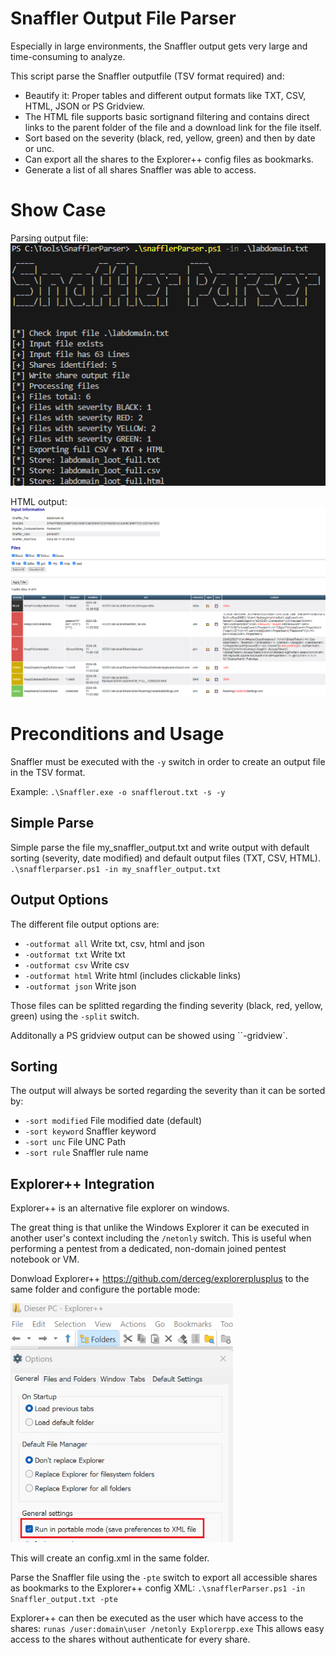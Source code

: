 # Snaffler Output File Parser
Especially in large environments, the Snaffler output gets very large and time-consuming to analyze.

This script parse the Snaffler outputfile (TSV format required) and:
- Beautify it: Proper tables and different output formats like TXT, CSV, HTML, JSON or PS Gridview.
- The HTML file supports basic sortignand filtering and contains direct links to the parent folder of the file and a download link for the file itself.
- Sort based on the severity (black, red, yellow, green) and then by date or unc.
- Can export all the shares to the Explorer++ config files as bookmarks.
- Generate a list of all shares Snaffler was able to access.

# Show Case
Parsing output file:
![Console Output](/images/parser_console.png "Console Output")

HTML output:
![HTML Output](/images/HTML_output.png "HTML Output")

# Preconditions and Usage
Snaffler must be executed with the `-y` switch in order to create an output file in the TSV format.

Example:
`.\Snaffler.exe -o snafflerout.txt -s -y`

## Simple Parse
Simple parse the file my_snaffler_output.txt and write output with default sorting (severity, date modified) and default output files (TXT, CSV, HTML).
`.\snafflerparser.ps1 -in my_snaffler_output.txt`

## Output Options
The different file output options are:
- `-outformat all` Write txt, csv, html and json
- `-outformat txt` Write txt
- `-outformat csv` Write csv
- `-outformat html` Write html (includes clickable links)
- `-outformat json` Write json

Those files can be splitted regarding the finding severity (black, red, yellow, green) using the `-split` switch.

Additonally a PS gridview output can be showed using ``-gridview`.

## Sorting
The output will always be sorted regarding the severity than it can be sorted by:
- `-sort modified` File modified date (default)
- `-sort keyword` Snaffler keyword
- `-sort unc` File UNC Path
- `-sort rule` Snaffler rule name

## Explorer++ Integration

Explorer++ is an alternative file explorer on windows.


The great thing is that unlike the Windows Explorer it can be executed in another user's context including the `/netonly` switch. This is useful when performing a pentest from a dedicated, non-domain joined pentest notebook or VM.

Donwload Explorer++ https://github.com/derceg/explorerplusplus to the same folder and configure the portable mode:

![Configure Explorer++ in portable mode](/images/explorerpp_settings.png "Configure portable mode")

This will create an config.xml in the same folder.

Parse the Snaffler file using the `-pte` switch to export all accessible shares as bookmarks to the Explorer++ config XML: `.\snafflerParser.ps1 -in Snaffler_output.txt -pte`

Explorer++ can then be executed as the user which have access to the shares: `runas /user:domain\user /netonly Explorerpp.exe`
This allows easy access to the shares without authenticate for every share.


